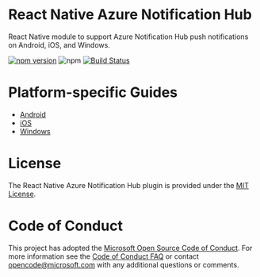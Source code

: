 # React Native Azure Notification Hub

React Native module to support Azure Notification Hub push notifications on Android, iOS, and Windows.

[![npm version](https://badge.fury.io/js/react-native-azurenotificationhub.svg)](https://badge.fury.io/js/react-native-azurenotificationhub)
![npm](https://img.shields.io/npm/dm/react-native-azurenotificationhub)
[![Build Status](https://dev.azure.com/phongthaicao/react-native-azurenotificationhub/_apis/build/status/CatalystCode.react-native-azurenotificationhub?branchName=master)](https://dev.azure.com/phongthaicao/react-native-azurenotificationhub/_apis/build/status/CatalystCode.react-native-azurenotificationhub?branchName=master)

# Platform-specific Guides
  - [Android](docs/android-installation.md)
  - [iOS](docs/ios-installation.md)  
  - [Windows](docs/windows-installation.md)

# License

The React Native Azure Notification Hub plugin is provided under the [MIT License](LICENSE).

# Code of Conduct

This project has adopted the [Microsoft Open Source Code of Conduct](https://opensource.microsoft.com/codeofconduct/). For more information see the [Code of Conduct FAQ](https://opensource.microsoft.com/codeofconduct/faq/) or contact [opencode@microsoft.com](mailto:opencode@microsoft.com) with any additional questions or comments.
